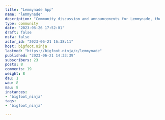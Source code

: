 ```yaml
---
title: "Lemmynade App" 
name: "lemmynade"
description: "Community discussion and announcements for Lemmynade, the iOS and Android client reader for lemmy, the distributed link aggregator in the fediverseGitHub: https://github.com/zachatrocity/lemmynadeF-Droid: tbdAltStore: tbd"
type: community
date: "2023-06-26 17:52:01"
draft: false
nsfw: false
actor_id: "2023-06-21 16:38:11"
host: bigfoot.ninja
lastmod: "https://bigfoot.ninja/c/lemmynade"
published: "2023-06-21 14:33:39"
subscribers: 23
posts: 8
comments: 19
weight: 8
dau: 1
wau: 8
mau: 8
instances:
- "bigfoot_ninja"
tags: 
- "bigfoot_ninja"

---
```

